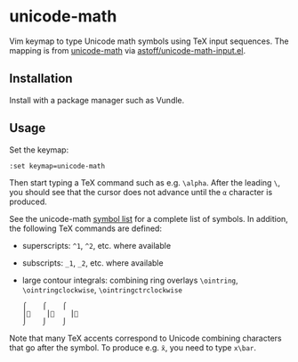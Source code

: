 
unicode-math
============

Vim keymap to type Unicode math symbols using TeX input sequences. The mapping
is from [unicode-math] via [astoff/unicode-math-input.el].


Installation
------------

Install with a package manager such as Vundle.


Usage
-----

Set the keymap:

    :set keymap=unicode-math

Then start typing a TeX command such as e.g. `\alpha`. After the leading `\`,
you should see that the cursor does not advance until the `α` character is
produced.

See the unicode-math [symbol list] for a complete list of symbols. In addition,
the following TeX commands are defined:

- superscripts: `^1`, `^2`, etc. where available
- subscripts: `_1`, `_2`, etc. where available
- large contour integrals: combining ring overlays `\ointring`,
  `\ointringclockwise`, `\ointringctrclockwise`

      ⌠    ⌠    ⌠
      ⎮⃘    ⎮⃙    ⎮⃚
      ⌡    ⌡    ⌡

Note that many TeX accents correspond to Unicode combining characters that go
after the symbol.  To produce e.g. `x̄`, you need to type `x\bar`.


[unicode-math]: http://ctan.org/pkg/unicode-math
[astoff/unicode-math-input.el]: https://github.com/astoff/unicode-math-input.el
[symbol list]: http://mirrors.ctan.org/macros/unicodetex/latex/unicode-math/unimath-symbols.pdf
